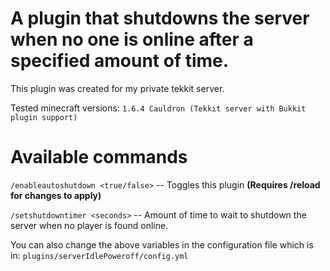 # A plugin that shutdowns the server when no one is online after a specified amount of time.

This plugin was created for my private tekkit server.

Tested minecraft versions: `1.6.4 Cauldron (Tekkit server with Bukkit plugin support)`

# Available commands

`/enableautoshutdown <true/false>` -- Toggles this plugin **(Requires /reload for changes to apply)**

`/setshutdowntimer <seconds>` -- Amount of time to wait to shutdown the server when no player is found online.

You can also change the above variables in the configuration file which is in: `plugins/serverIdlePoweroff/config.yml`
